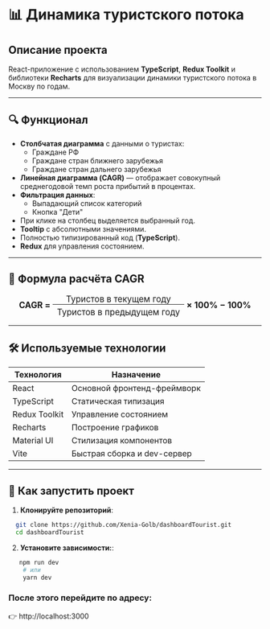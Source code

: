 # 📊 Динамика туристского потока

## Описание проекта

React-приложение с использованием **TypeScript**, **Redux Toolkit** и библиотеки **Recharts** для визуализации динамики туристского потока в Москву по годам.

---

## 🔍 Функционал

- **Столбчатая диаграмма** с данными о туристах:
  - Граждане РФ
  - Граждане стран ближнего зарубежья
  - Граждане стран дальнего зарубежья
- **Линейная диаграмма (CAGR)** — отображает совокупный среднегодовой темп роста прибытий в процентах.
- **Фильтрация данных**:
  - Выпадающий список категорий
  - Кнопка "Дети"
- При клике на столбец выделяется выбранный год.
- **Tooltip** с абсолютными значениями.
- Полностью типизированный код (**TypeScript**).
- **Redux** для управления состоянием.

---

## 🧮 Формула расчёта CAGR

<div style="text-align: center; font-size: 1.2em; margin: 1em 0;">
  <strong>CAGR =</strong> 
  <div style="display: inline-block; vertical-align: middle;">
    <div style="border-bottom: 1px solid; padding: 0 0.5em;">
      Туристов в текущем году
    </div>
    <div style="padding: 0.3em 0.5em 0;">
      Туристов в предыдущем году
    </div>
  </div>
  <strong>× 100% − 100%</strong>
</div>

---

## 🛠 Используемые технологии

| Технология    | Назначение                  |
| ------------- | --------------------------- |
| React         | Основной фронтенд-фреймворк |
| TypeScript    | Статическая типизация       |
| Redux Toolkit | Управление состоянием       |
| Recharts      | Построение графиков         |
| Material UI   | Стилизация компонентов      |
| Vite          | Быстрая сборка и dev-сервер |

---

## 🚀 Как запустить проект

1. **Клонируйте репозиторий**:

```bash
  git clone https://github.com/Xenia-Golb/dashboardTourist.git
  cd dashboardTourist
```

2. **Установите зависимости:**:

```bash
   npm run dev
    # или
    yarn dev
```

### После этого перейдите по адресу:

👉 http://localhost:3000
